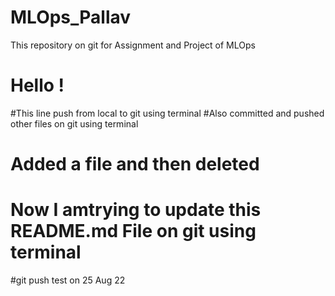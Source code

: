 # MLOps_Pallav
This repository on git for Assignment and Project of MLOps

# Hello !
#This line push from local to git using terminal
#Also committed and pushed other files on git using terminal

# Added a file and then deleted
# Now I amtrying to update this README.md File on git using terminal

#git push test on 25 Aug 22
